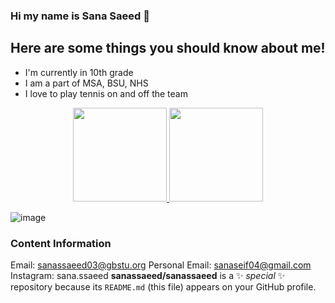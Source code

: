 ### Hi my name is Sana Saeed 👋
## Here are some things you should know about me!
- I'm currently in 10th grade
- I am a part of MSA, BSU, NHS
- I love to play tennis on and off the team

<p align='center'>
   <a href="https://github-readme-stats.vercel.app/api?username=yourusername&show_icons=true&count_private=true">
	       <img height=150 src="https://github-readme-stats.vercel.app/api?username=yourusername&show_icons=true&count_private=true"/>
	   </a>
	   <a href="https://github.com/yourusername/github-readme-stats">
	       <img height=150 src="https://github-readme-stats.vercel.app/api/top-langs/?username=yourusername&layout=compact"/>
	   </a>
</p>

![image](https://github.com/sanassaeed/sanassaeed/assets/158605856/20cbab3e-6dc1-4cc9-91c4-8247f6e4ae12)

### Content Information
Email: sanassaeed03@gbstu.org
Personal Email: sanaseif04@gmail.com
Instagram: sana.ssaeed
**sanassaeed/sanassaeed** is a ✨ _special_ ✨ repository because its `README.md` (this file) appears on your GitHub profile.
<!--
Here are some ideas to get you started:

- 🔭 I’m currently working on ...
- 🌱 I’m currently learning ...
- 👯 I’m looking to collaborate on ...
- 🤔 I’m looking for help with ...
- 💬 Ask me about ...
- 📫 How to reach me: ...
- 😄 Pronouns: ...
- ⚡ Fun fact: ...
-->
